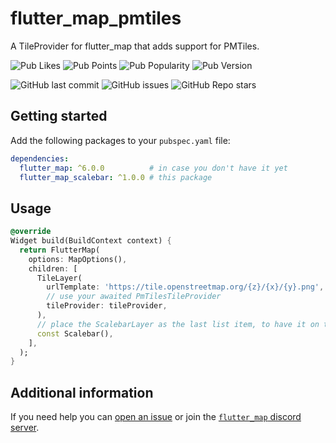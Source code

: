 # flutter_map_pmtiles

A TileProvider for flutter_map that adds support for PMTiles.

![Pub Likes](https://img.shields.io/pub/likes/flutter_map_pmtiles)
![Pub Points](https://img.shields.io/pub/points/flutter_map_pmtiles)
![Pub Popularity](https://img.shields.io/pub/popularity/flutter_map_pmtiles)
![Pub Version](https://img.shields.io/pub/v/flutter_map_pmtiles)

![GitHub last commit](https://img.shields.io/github/last-commit/josxha/flutter_map_plugins)
![GitHub issues](https://img.shields.io/github/issues/josxha/flutter_map_plugins)
![GitHub Repo stars](https://img.shields.io/github/stars/josxha/flutter_map_plugins?style=social)

## Getting started

Add the following packages to your `pubspec.yaml` file:

```yaml
dependencies:
  flutter_map: ^6.0.0          # in case you don't have it yet 
  flutter_map_scalebar: ^1.0.0 # this package
```

## Usage

```dart
@override
Widget build(BuildContext context) {
  return FlutterMap(
    options: MapOptions(),
    children: [
      TileLayer(
        urlTemplate: 'https://tile.openstreetmap.org/{z}/{x}/{y}.png',
        // use your awaited PmTilesTileProvider
        tileProvider: tileProvider,
      ),
      // place the ScalebarLayer as the last list item, to have it on top
      const Scalebar(),
    ],
  );
}
```

## Additional information

If you need help you
can [open an issue](https://github.com/josxha/flutter_map_plugins/issues/new/choose)
or join
the [`flutter_map` discord server](https://discord.gg/BwpEsjqMAH).